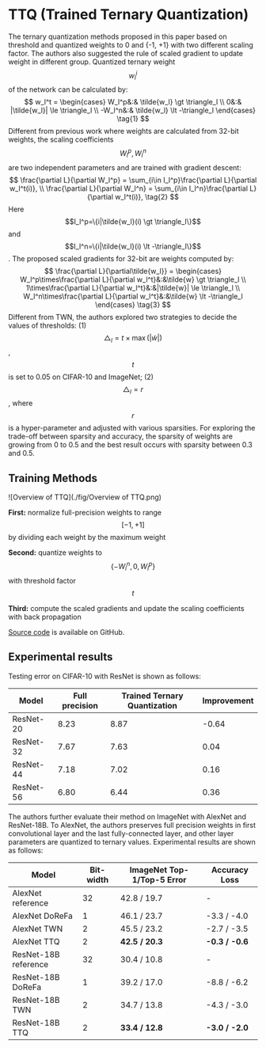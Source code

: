 # TTQ (Trained Ternary Quantization)

The ternary quantization methods proposed in this paper based on threshold and quantized weights to 0 and {-1, +1} with two different scaling factor. The authors also suggested the rule of scaled gradient to update weight in different group. Quantized ternary weight $$w_l^i$$ of the network can be calculated by:
$$
w_l^t = 
\begin{cases}
W_l^p&:& \tilde{w_l} \gt \triangle_l \\
0&:& |\tilde{w_l}| \le \triangle_l \\
-W_l^n&:& \tilde{w_l} \lt -\triangle_l
\end{cases} \tag{1}
$$
Different from previous work where weights are calculated from 32-bit weights, the scaling coefficients $$W_l^p, W_l^n$$ are two independent parameters and are trained with gradient descent:
$$
\frac{\partial L}{\partial W_l^p} = \sum_{i\in I_l^p}\frac{\partial L}{\partial w_l^t(i)}, \\
\frac{\partial L}{\partial W_l^n} = \sum_{i\in I_l^n}\frac{\partial L}{\partial w_l^t(i)}, \tag{2}
$$
Here $$I_l^p=\{i|\tilde{w_l}(i) \gt \triangle_l\}$$ and $$I_l^n=\{i|\tilde{w_l}(i) \lt -\triangle_l\}$$. The proposed scaled gradients for 32-bit are weights computed by:
$$
\frac{\partial L}{\partial\tilde{w_l}} = 
\begin{cases}
W_l^p\times\frac{\partial L}{\partial w_l^t}&:&\tilde{w} \gt \triangle_l \\
1\times\frac{\partial L}{\partial w_l^t}&:&|\tilde{w}| \le \triangle_l \\
W_l^n\times\frac{\partial L}{\partial w_l^t}&:&\tilde{w} \lt -\triangle_l
\end{cases} \tag{3}
$$
Different from TWN, the authors explored two strategies to decide the values of thresholds: (1) $$\triangle_l=t\times\max(|\tilde{w}|)$$, $$t$$ is set to 0.05 on CIFAR-10 and ImageNet; (2) $$\triangle_l=r$$, where $$r$$ is a hyper-parameter and adjusted with various sparsities. For exploring the trade-off between sparsity and accuracy, the sparsity of weights are growing from 0 to 0.5 and the best result occurs with  sparsity between 0.3 and 0.5.

## Training Methods

![Overview of TTQ](./fig/Overview of TTQ.png)

**First:** normalize full-precision weights to range $$[-1, +1]$$ by dividing each weight by the maximum weight

**Second:** quantize weights to $$\{-W_l^n, 0, W_l^p\}$$ with threshold factor $$t$$

**Third:** compute the scaled gradients and update the scaling coefficients with back propagation

[Source code](https://github.com/czhu95/ternarynet) is available on GitHub.

## Experimental results

Testing error on CIFAR-10 with ResNet is shown as follows:

| Model     | Full precision | Trained Ternary Quantization | Improvement |
| --------- | -------------- | ---------------------------- | ----------- |
| ResNet-20 | 8.23           | 8.87                         | -0.64       |
| ResNet-32 | 7.67           | 7.63                         | 0.04        |
| ResNet-44 | 7.18           | 7.02                         | 0.16        |
| ResNet-56 | 6.80           | 6.44                         | 0.36        |

The authors further evaluate their method on ImageNet with AlexNet and ResNet-18B. To AlexNet, the authors preserves full precision weights in first convolutional layer and the last fully-connected layer, and other layer parameters are quantized to ternary values. Experimental results are shown as follows:

| Model                | Bit-width | ImageNet Top-1/Top-5 Error | Accuracy Loss   |
| -------------------- | --------- | -------------------------- | --------------- |
| AlexNet reference    | 32        | 42.8 / 19.7                | -               |
| AlexNet DoReFa       | 1         | 46.1 / 23.7                | -3.3 / -4.0     |
| AlexNet TWN          | 2         | 45.5 / 23.2                | -2.7 / -3.5     |
| AlexNet TTQ          | 2         | **42.5 / 20.3**            | **-0.3 / -0.6** |
| ResNet-18B reference | 32        | 30.4 / 10.8                | -               |
| ResNet-18B DoReFa    | 1         | 39.2 / 17.0                | -8.8 / -6.2     |
| ResNet-18B TWN       | 2         | 34.7 / 13.8                | -4.3 / -3.0     |
| ResNet-18B TTQ       | 2         | **33.4 / 12.8**            | **-3.0 / -2.0** |